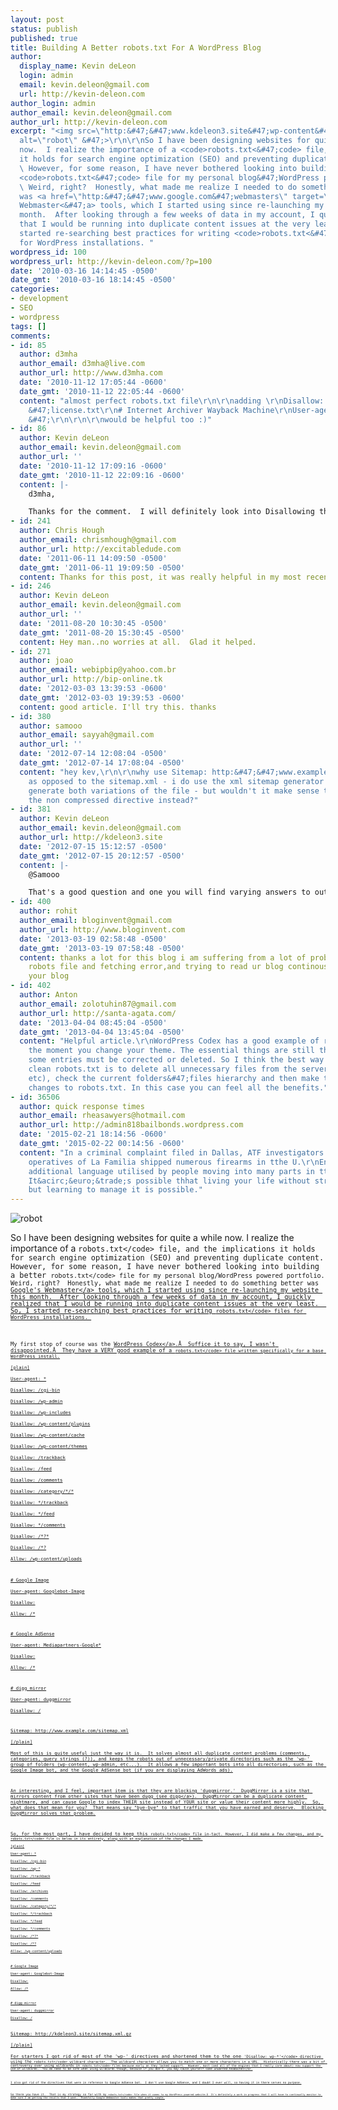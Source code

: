 ```yaml
---
layout: post
status: publish
published: true
title: Building A Better robots.txt For A WordPress Blog
author:
  display_name: Kevin deLeon
  login: admin
  email: kevin.deleon@gmail.com
  url: http://kevin-deleon.com
author_login: admin
author_email: kevin.deleon@gmail.com
author_url: http://kevin-deleon.com
excerpt: "<img src=\"http:&#47;&#47;www.kdeleon3.site&#47;wp-content&#47;uploads&#47;2010&#47;03&#47;robot.jpg\"
  alt=\"robot\" &#47;>\r\n\r\nSo I have been designing websites for quite a while
  now.  I realize the importance of a <code>robots.txt<&#47;code> file, and the implications
  it holds for search engine optimization (SEO) and preventing duplicate content.
  \ However, for some reason, I have never bothered looking into building a better
  <code>robots.txt<&#47;code> file for my personal blog&#47;WordPress powered portfolio.
  \ Weird, right?  Honestly, what made me realize I needed to do something better
  was <a href=\"http:&#47;&#47;www.google.com&#47;webmasters\" target=\"_blank\">Google's
  Webmaster<&#47;a> tools, which I started using since re-launching my website this
  month.  After looking through a few weeks of data in my account, I quickly realized
  that I would be running into duplicate content issues at the very least.  So, I
  started re-searching best practices for writing <code>robots.txt<&#47;code> files
  for WordPress installations. "
wordpress_id: 100
wordpress_url: http://kevin-deleon.com/?p=100
date: '2010-03-16 14:14:45 -0500'
date_gmt: '2010-03-16 18:14:45 -0500'
categories:
- development
- SEO
- wordpress
tags: []
comments:
- id: 85
  author: d3mha
  author_email: d3mha@live.com
  author_url: http://www.d3mha.com
  date: '2010-11-12 17:05:44 -0600'
  date_gmt: '2010-11-12 22:05:44 -0600'
  content: "almost perfect robots.txt file\r\n\r\nadding \r\nDisallow: &#47;readme.html\r\nDisallow:
    &#47;license.txt\r\n# Internet Archiver Wayback Machine\r\nUser-agent: ia_archiver\r\nDisallow:
    &#47;\r\n\r\n\r\nwould be helpful too :)"
- id: 86
  author: Kevin deLeon
  author_email: kevin.deleon@gmail.com
  author_url: ''
  date: '2010-11-12 17:09:16 -0600'
  date_gmt: '2010-11-12 22:09:16 -0600'
  content: |-
    d3mha,

    Thanks for the comment.  I will definitely look into Disallowing those.
- id: 241
  author: Chris Hough
  author_email: chrismhough@gmail.com
  author_url: http://excitabledude.com
  date: '2011-06-11 14:09:50 -0500'
  date_gmt: '2011-06-11 19:09:50 -0500'
  content: Thanks for this post, it was really helpful in my most recent WP setup
- id: 246
  author: Kevin deLeon
  author_email: kevin.deleon@gmail.com
  author_url: ''
  date: '2011-08-20 10:30:45 -0500'
  date_gmt: '2011-08-20 15:30:45 -0500'
  content: Hey man..no worries at all.  Glad it helped.
- id: 271
  author: joao
  author_email: webipbip@yahoo.com.br
  author_url: http://bip-online.tk
  date: '2012-03-03 13:39:53 -0600'
  date_gmt: '2012-03-03 19:39:53 -0600'
  content: good article. I'll try this. thanks
- id: 380
  author: samooo
  author_email: sayyah@gmail.com
  author_url: ''
  date: '2012-07-14 12:08:04 -0500'
  date_gmt: '2012-07-14 17:08:04 -0500'
  content: "hey kev,\r\n\r\nwhy use Sitemap: http:&#47;&#47;www.example.com&#47;sitemap.xml.gz
    as opposed to the sitemap.xml - i do use the xml sitemap generator so it does
    generate both variations of the file - but wouldn't it make sense to just use
    the non compressed directive instead?"
- id: 381
  author: Kevin deLeon
  author_email: kevin.deleon@gmail.com
  author_url: http://kdeleon3.site
  date: '2012-07-15 15:12:57 -0500'
  date_gmt: '2012-07-15 20:12:57 -0500'
  content: |-
    @Samooo

    That's a good question and one you will find varying answers to out on the web, but basically using a compressed version (which is supported by most major search engines) uses less bandwidth on both the search engine side and your server's side.  It really will not effect you much unless you have a HUGE sitemap.  Honestly, the answer is, it doesn't really matter, unless you have a sitemap with THOUSANDS of urls in it.  Hope this clears it up.
- id: 400
  author: rohit
  author_email: bloginvent@gmail.com
  author_url: http://www.bloginvent.com
  date: '2013-03-19 02:58:48 -0500'
  date_gmt: '2013-03-19 07:58:48 -0500'
  content: thanks a lot for this blog i am suffering from a lot of problem regarding
    robots file and fetching error,and trying to read ur blog continously and like
    your blog
- id: 402
  author: Anton
  author_email: zolotuhin87@gmail.com
  author_url: http://santa-agata.com/
  date: '2013-04-04 08:45:04 -0500'
  date_gmt: '2013-04-04 13:45:04 -0500'
  content: "Helpful article.\r\nWordPress Codex has a good example of robots.txt until
    the moment you change your theme. The essential things are still the same but
    some entries must be corrected or deleted. So I think the best way to create a
    clean robots.txt is to delete all unnecessary files from the server (readme, license
    etc), check the current folders&#47;files hierarchy and then make the necessary
    changes to robots.txt. In this case you can feel all the benefits."
- id: 36506
  author: quick response times
  author_email: rheasawyers@hotmail.com
  author_url: http://admin818bailbonds.wordpress.com
  date: '2015-02-21 18:14:56 -0600'
  date_gmt: '2015-02-22 00:14:56 -0600'
  content: "In a criminal complaint filed in Dallas, ATF investigators allege that
    operatives of La Familia shipped numerous firearms in tthe U.\r\nEnglish is an
    additional language utilised by people moving into many parts in tthe \r\nworld.
    It&acirc;&euro;&trade;s possible thhat living your life without stress isn't likely
    but learning to manage it is possible."
---
```

<p><img src="http:&#47;&#47;www.kdeleon3.site&#47;wp-content&#47;uploads&#47;2010&#47;03&#47;robot.jpg" alt="robot" &#47;></p>
<p>So I have been designing websites for quite a while now.  I realize the importance of a <code>robots.txt<&#47;code> file, and the implications it holds for search engine optimization (SEO) and preventing duplicate content.  However, for some reason, I have never bothered looking into building a better <code>robots.txt<&#47;code> file for my personal blog&#47;WordPress powered portfolio.  Weird, right?  Honestly, what made me realize I needed to do something better was <a href="http:&#47;&#47;www.google.com&#47;webmasters" target="_blank">Google's Webmaster<&#47;a> tools, which I started using since re-launching my website this month.  After looking through a few weeks of data in my account, I quickly realized that I would be running into duplicate content issues at the very least.  So, I started re-searching best practices for writing <code>robots.txt<&#47;code> files for WordPress installations. <a id="more"></a><a id="more-100"></a></p>
<p>My first stop of course was the <a href="http:&#47;&#47;codex.wordpress.org&#47;Search_Engine_Optimization_for_WordPress" target="_blank">WordPress Codex<&#47;a>.&Acirc;&nbsp; Suffice it to say, I wasn't disappointed.&Acirc;&nbsp; They have a VERY good example of a <code>robots.txt<&#47;code> file written specifically for a base WordPress install.<br />
[plain]<br />
User-agent: *<br />
Disallow: &#47;cgi-bin<br />
Disallow: &#47;wp-admin<br />
Disallow: &#47;wp-includes<br />
Disallow: &#47;wp-content&#47;plugins<br />
Disallow: &#47;wp-content&#47;cache<br />
Disallow: &#47;wp-content&#47;themes<br />
Disallow: &#47;trackback<br />
Disallow: &#47;feed<br />
Disallow: &#47;comments<br />
Disallow: &#47;category&#47;*&#47;*<br />
Disallow: *&#47;trackback<br />
Disallow: *&#47;feed<br />
Disallow: *&#47;comments<br />
Disallow: &#47;*?*<br />
Disallow: &#47;*?<br />
Allow: &#47;wp-content&#47;uploads</p>
<p># Google Image<br />
User-agent: Googlebot-Image<br />
Disallow:<br />
Allow: &#47;*</p>
<p># Google AdSense<br />
User-agent: Mediapartners-Google*<br />
Disallow:<br />
Allow: &#47;*</p>
<p># digg mirror<br />
User-agent: duggmirror<br />
Disallow: &#47;</p>
<p>Sitemap: http:&#47;&#47;www.example.com&#47;sitemap.xml<br />
[&#47;plain]<br />
Most of this is quite useful just the way it is.  It solves almost all duplicate content problems (comments, categories, query strings (?)), and keeps the robots out of unnecessary&#47;private directories such as the 'wp-' group of folders (wp-content, wp-admin, etc...).  It allows a few important bots into all directories, such as the Google Image bot, and the Google AdSense bot (if you are displaying AdWords ads).</p>
<p>An interesting, and I feel, important item is that they are blocking 'duggmirror.'  DuggMirror is a site that mirrors content from other sites that have been dugg (see <a href="http:&#47;&#47;www.digg.com" target="_blank">digg<&#47;a>).  DuggMirror can be a duplicate content nightmare, and can cause Google to index THEIR site instead of YOUR site or value their content more highly.  So, what does that mean for you?  That means say "bye-bye" to that traffic that you have earned and deserve.  Blocking DuggMirror solves that problem.</p>
<p>So, for the most part, I have decided to keep this <code>robots.txt<&#47;code> file in-tact. However, I did make a few changes, and my <code>robots.txt<&#47;code> file is below in its entirety, along with an explanation of the changes I made.<br />
[plain]<br />
User-agent: *<br />
Disallow: &#47;cgi-bin<br />
Disallow: &#47;wp-*<br />
Disallow: &#47;trackback<br />
Disallow: &#47;feed<br />
Disallow: &#47;archives<br />
Disallow: &#47;comments<br />
Disallow: &#47;category&#47;*&#47;*<br />
Disallow: *&#47;trackback<br />
Disallow: *&#47;feed<br />
Disallow: *&#47;comments<br />
Disallow: &#47;*?*<br />
Disallow: &#47;*?<br />
Allow: &#47;wp-content&#47;uploads</p>
<p># Google Image<br />
User-agent: Googlebot-Image<br />
Disallow:<br />
Allow: &#47;*</p>
<p># digg mirror<br />
User-agent: duggmirror<br />
Disallow: &#47;</p>
<p>Sitemap: http:&#47;&#47;kdeleon3.site&#47;sitemap.xml.gz<br />
[&#47;plain]<br />
For starters I got rid of most of the 'wp-' directives and shortened them to the one <code>'Disallow: wp-*'<&#47;code> directive using the <code>robots.txt<&#47;code> wildcard character.  The wildcard character allows you to match one or more characters in a URL.  Historically there was a bit of controversy over using wildcards in <code>robots.txt<&#47;code> files because early on they lacked support.  However, most (and all of the engines that I really care about) now support the use of wildcards.  You do need to be safe when using wildcards though, because if you don't, you may <a href="http:&#47;&#47;www.seobook.com&#47;archives&#47;002361.shtml" target="_blank">cause yourself some unwanted headaches<&#47;a>.</p>
<p>I also got rid of the directives that were in reference to Google AdSense bot.  I don't use Google AdSense, and I doubt I ever will, so having it in there serves no purpose.</p>
<p>So there you have it.  That is my strategy so far with my <code>robots.txt<&#47;code> file when it comes to my WordPress powered website.&Acirc;&nbsp; It's definitely a work in progress that I will have to continually monitor to make sure I am getting the results that I want.  Thankfully Google Webmaster tools makes that pretty simple.</p>
